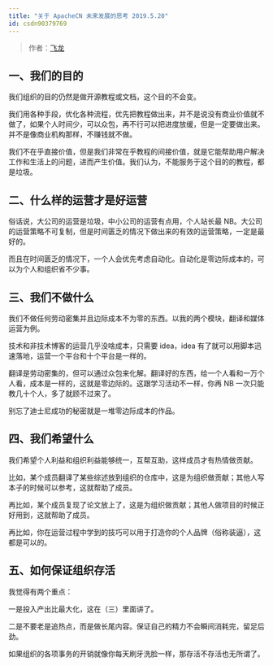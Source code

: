 ```yaml
---
title: "关于 ApacheCN 未来发展的思考 2019.5.20"
id: csdn90379769
---
```


> 作者：[飞龙](https://github.com/wizardforcel)

## 一、我们的目的

我们组织的目的仍然是做开源教程或文档，这个目的不会变。

我们用各种手段，优化各种流程，优先把教程做出来，并不是说没有商业价值就不做了，如果个人时间少，可以众包，再不行可以把进度放缓，但是一定要做出来。并不是像商业机构那样，不赚钱就不做。

我们不在乎直接价值，但是我们非常在乎教程的间接价值，就是它能帮助用户解决工作和生活上的问题，进而产生价值。我们认为，不能服务于这个目的的教程，都是垃圾。

## 二、什么样的运营才是好运营

俗话说，大公司的运营是垃圾，中小公司的运营有点用，个人站长最 NB。大公司的运营策略不可复制，但是时间匮乏的情况下做出来的有效的运营策略，一定是最好的。

而且在时间匮乏的情况下，一个人会优先考虑自动化。自动化是零边际成本的，可以为个人和组织省不少事。

## 三、我们不做什么

我们不做任何劳动密集并且边际成本不为零的东西。以我的两个模块，翻译和媒体运营为例。

技术和非技术博客的运营几乎没啥成本，只需要 idea，idea 有了就可以用脚本迅速落地，运营一个平台和十个平台是一样的。

翻译是劳动密集的，但可以通过众包来化解。翻译好的东西，给一个人看和一万个人看，成本是一样的，这就是零边际的。这跟学习活动不一样，你再 NB 一次只能教几十个人，多了就顾不过来了。

别忘了迪士尼成功的秘密就是一堆零边际成本的作品。

## 四、我们希望什么

我们希望个人利益和组织利益能够统一，互帮互助，这样成员才有热情做贡献。

比如，某个成员翻译了某些综述放到组织的仓库中，这是为组织做贡献；其他人写本子的时候可以参考，这就帮助了成员。

再比如，某个成员复现了论文放上了，这是为组织做贡献；其他人做项目的时候正好用到，这就帮助了成员。

再比如，你在运营过程中学到的技巧可以用于打造你的个人品牌（俗称装逼），这都是可以的。

## 五、如何保证组织存活

我觉得有两个重点：

一是投入产出比最大化，这在（三）里面讲了。

二是不要老是追热点，而是做长尾内容。保证自己的精力不会瞬间消耗完，留足后劲。

如果组织的各项事务的开销就像你每天刷牙洗脸一样，那存活不存活也无所谓了。